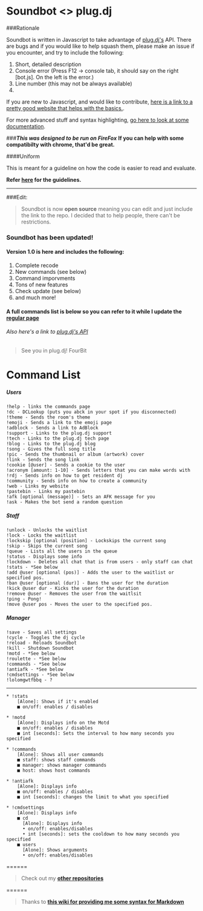 Soundbot <> plug.dj
======

###Rationale

Soundbot is written in Javascript to take advantage of [plug.dj's](http://plug.dj) API.
There are bugs and if you would like to help squash them, please make an issue if you encounter, and try to include the following:

1. Short, detailed description
2. Console error (Press F12 -> console tab, it should say on the right [bot.js]. On the left is the error.)
3. Line number (this may not be always available)
4. 

If you are new to Javascript, and would like to contribute, [here is a link to a pretty good website that helps with the basics.](http://codecademy.com). 

For more advanced stuff and syntax highlighting, [go here to look at some documentation](https://developer.mozilla.org/en-US/docs/Web/JavaScript/Reference).

###__*This was designed to be run on FireFox*__
__If you can help with some compatibilty with chrome, that'd be great.__

####Uniform

This is meant for a guideline on how the code is easier to read and evaluate.

__Refer [here](https://github.com/FourBitus/Sound/wiki/Code-Submissions) for the guidelines.__

----------

###Edit: 
> Soundbot is now __open source__ meaning you can edit and just include the link to the repo.
I decided that to help people, there can't be restrictions.

### Soundbot has been updated!
#### Version 1.0 is here and includes the following:
1. Complete recode
2. New commands (see below)
3. Command imporvments
4. Tons of new features
5. Check update (see below)
6. and much more!

#### A full commands list is below so you can refer to it while I update the **[regular page](http://astroshock.bl.ee/soundbot)**

###### Also here's a link to [plug.dj's API](http://support.plug.dj/hc/en-us/sections/200353347-Front-End-API)

> See you in plug.dj!
  FourBit

Command List
======

##### Users
```
!help - links the commands page
!dc - DCLookup (puts you abck in your spot if you disconnected)
!theme - Sends the room's theme
!emoji - Sends a link to the emoji page
!adblock - Sends a link to AdBlock
!support - Links to the plug.dj support
!tech - Links to the plug.dj tech page
!blog - Links to the plug.dj blog
!song - Gives the full song title
!pic - Sends the thumbnail or album (artwork) cover
!link - Sends the song link
!cookie [@user] - Sends a cookie to the user
!acronym [amount: 1-10] - Sends letters that you can make words with
!rdj - Sends info on how to get resident dj
!community - Sends info on how to create a community
!web - Links my website
!pastebin - Links my pastebin
!afk [optional (message)] - Sets an AFK message for you
!ask - Makes the bot send a random question
```

##### Staff
```
!unlock - Unlocks the waitlist
!lock - Locks the waitlist
!lockskip [optional (position] - Lockskips the current song
!skip - Skips the current song
!queue - Lists all the users in the queue
!status - Displays some info
!lockdown - Deletes all chat that is from users - only staff can chat
!stats - *See below
!add @user [optional (pos)] - Adds the user to the waitlist or specified pos.
!ban @user [optional (dur)] - Bans the user for the duration
!kick @user dur - Kicks the user for the duration
!remove @user - Removes the user from the waitlsit
!ping - Pong!
!move @user pos - Moves the user to the specified pos.
```

##### Manager
```
!save - Saves all settings
!cycle - Toggles the dj cycle
!reload - Reloads Soundbot
!kill - Shutdown Soundbot
!motd - *See below
!roulette - *See below
!commands - *See below
!antiafk - *See below
!cmdsettings - *See below
!lolomgwtfbbq - ?
```
--------

```
* !stats 
    [Alone]: Shows if it's enabled
    ■ on/off: enables / disables
    
* !motd
    [Alone]: Displays info on the Motd
    ■ on/off: enables / disables
    ■ int [seconds]: Sets the interval to how many seconds you specified

* !commands
    [Alone]: Shows all user commands
    ■ staff: shows staff commands
    ■ manager: shows manager commands
    ■ host: shows host commands

* !antiafk
    [Alone]: Displays info
    ■ on/off: enables / disables
    ■ int [seconds]: changes the limit to what you specified

* !cmdsettings
    [Alone]: Displays info
    ■ cd 
      [Alone]: Displays info
      • on/off: enables/disables
      • int [seconds]: sets the cooldown to how many seconds you specified
    ■ users
      [Alone]: Shows arguments
      • on/off: enables/disables
```

======

> Check out my **[other repositories](https://github.com/Pr0Code?tab=repositories)**

======

> Thanks to **[this wiki for providing me some syntax for Markdown](https://github.com/adam-p/markdown-here/wiki/Markdown-Cheatsheet)**
